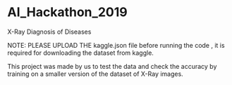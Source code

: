 # AI_Hackathon_2019
X-Ray Diagnosis of Diseases

NOTE: PLEASE UPLOAD THE kaggle.json file before running the code , it is required for downloading the dataset from kaggle.

This project was made by us to test the data and check the accuracy by training on a smaller version of the dataset of X-Ray images.
